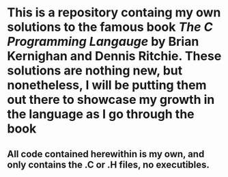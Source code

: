 # This is a repository containg my own solutions to the famous book *The C Programming Langauge* by Brian Kernighan and Dennis Ritchie. These solutions are nothing new, but nonetheless, I will be putting them out there to showcase my growth in the language as I go through the book


## All code contained herewithin is my own, and only contains the .C or .H files, no executibles.
